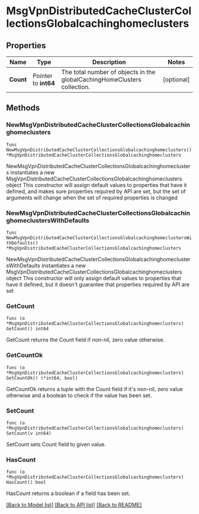 # MsgVpnDistributedCacheClusterCollectionsGlobalcachinghomeclusters

## Properties

Name | Type | Description | Notes
------------ | ------------- | ------------- | -------------
**Count** | Pointer to **int64** | The total number of objects in the globalCachingHomeClusters collection. | [optional] 

## Methods

### NewMsgVpnDistributedCacheClusterCollectionsGlobalcachinghomeclusters

`func NewMsgVpnDistributedCacheClusterCollectionsGlobalcachinghomeclusters() *MsgVpnDistributedCacheClusterCollectionsGlobalcachinghomeclusters`

NewMsgVpnDistributedCacheClusterCollectionsGlobalcachinghomeclusters instantiates a new MsgVpnDistributedCacheClusterCollectionsGlobalcachinghomeclusters object
This constructor will assign default values to properties that have it defined,
and makes sure properties required by API are set, but the set of arguments
will change when the set of required properties is changed

### NewMsgVpnDistributedCacheClusterCollectionsGlobalcachinghomeclustersWithDefaults

`func NewMsgVpnDistributedCacheClusterCollectionsGlobalcachinghomeclustersWithDefaults() *MsgVpnDistributedCacheClusterCollectionsGlobalcachinghomeclusters`

NewMsgVpnDistributedCacheClusterCollectionsGlobalcachinghomeclustersWithDefaults instantiates a new MsgVpnDistributedCacheClusterCollectionsGlobalcachinghomeclusters object
This constructor will only assign default values to properties that have it defined,
but it doesn't guarantee that properties required by API are set

### GetCount

`func (o *MsgVpnDistributedCacheClusterCollectionsGlobalcachinghomeclusters) GetCount() int64`

GetCount returns the Count field if non-nil, zero value otherwise.

### GetCountOk

`func (o *MsgVpnDistributedCacheClusterCollectionsGlobalcachinghomeclusters) GetCountOk() (*int64, bool)`

GetCountOk returns a tuple with the Count field if it's non-nil, zero value otherwise
and a boolean to check if the value has been set.

### SetCount

`func (o *MsgVpnDistributedCacheClusterCollectionsGlobalcachinghomeclusters) SetCount(v int64)`

SetCount sets Count field to given value.

### HasCount

`func (o *MsgVpnDistributedCacheClusterCollectionsGlobalcachinghomeclusters) HasCount() bool`

HasCount returns a boolean if a field has been set.


[[Back to Model list]](../README.md#documentation-for-models) [[Back to API list]](../README.md#documentation-for-api-endpoints) [[Back to README]](../README.md)


